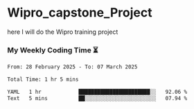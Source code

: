# Wipro_capstone_Project
 here I will do the Wipro training project 


### My Weekly Coding Time ⏳
<!--START_SECTION:waka-->

```txt
From: 28 February 2025 - To: 07 March 2025

Total Time: 1 hr 5 mins

YAML   1 hr            ███████████████████████░░   92.06 %
Text   5 mins          ██░░░░░░░░░░░░░░░░░░░░░░░   07.94 %
```

<!--END_SECTION:waka-->
